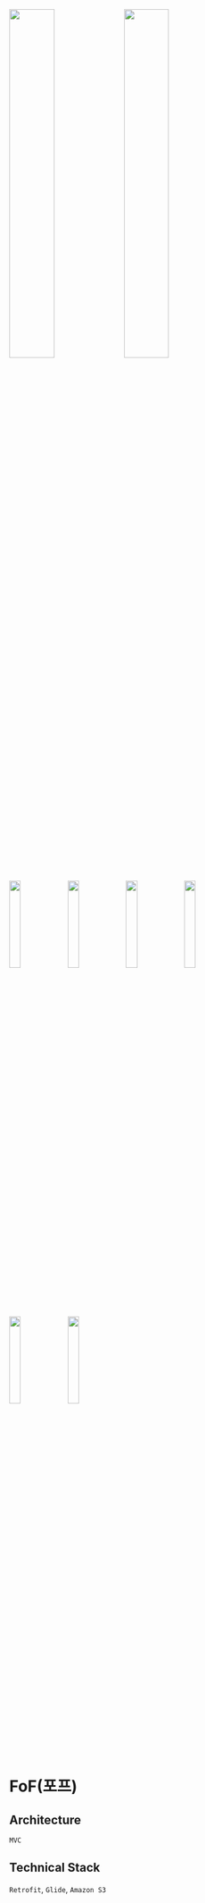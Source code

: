 <img src="https://user-images.githubusercontent.com/60344240/116510343-b9aa3a80-a8ff-11eb-808c-033a737054c4.png" width="40%"/>
<img src="https://user-images.githubusercontent.com/60344240/116510346-bb73fe00-a8ff-11eb-8cfb-fe41429e6c8e.png" width="40%"/>
<img src="https://user-images.githubusercontent.com/60344240/116510348-bb73fe00-a8ff-11eb-8670-9a70dbb884b3.png" width="20%"/>
<img src="https://user-images.githubusercontent.com/60344240/116510349-bc0c9480-a8ff-11eb-9bbe-0d352c71dcda.png" width="20%"/>
<img src="https://user-images.githubusercontent.com/60344240/116510351-bca52b00-a8ff-11eb-8608-9d8797c82a75.png" width="20%"/>
<img src="https://user-images.githubusercontent.com/60344240/116511438-6933dc80-a901-11eb-97cc-c6c99785912c.png" width="20%"/>
<img src="https://user-images.githubusercontent.com/60344240/116510356-bd3dc180-a8ff-11eb-8ade-8f7957707ec8.png" width="20%"/>
<img src="https://user-images.githubusercontent.com/60344240/116510359-bdd65800-a8ff-11eb-817a-ddfa47c4f4a9.png" width="20%"/>

# FoF(포프)
## Architecture
`MVC`

## Technical Stack
`Retrofit`, `Glide`, `Amazon S3`
